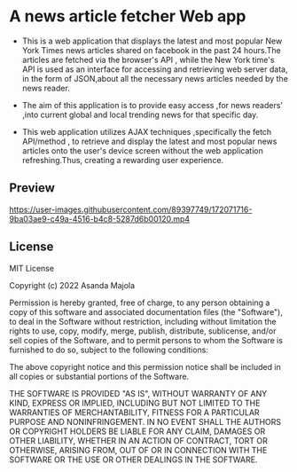 # A news article fetcher Web app

* This is a web application that displays the latest and most popular New York Times news articles shared on facebook in the past 24 hours.The articles are fetched via the browser's API , while the  New York time's API is used as an interface for accessing and retrieving web server data, in the form of JSON,about all the necessary news articles needed by the news reader.

* The aim of this application is to provide easy access ,for news readers' ,into current global and local trending news for that specific day.

* This web application utilizes  AJAX techniques ,specifically the fetch API/method , to retrieve and display the latest and most popular news articles onto the user's device screen without the web application refreshing.Thus, creating a rewarding user experience.

## Preview

<https://user-images.githubusercontent.com/89397749/172071716-9ba03ae9-c49a-4516-b4c8-5287d6b00120.mp4>

## License

MIT License

Copyright (c) 2022 Asanda Majola

Permission is hereby granted, free of charge, to any person obtaining a copy
of this software and associated documentation files (the "Software"), to deal
in the Software without restriction, including without limitation the rights
to use, copy, modify, merge, publish, distribute, sublicense, and/or sell
copies of the Software, and to permit persons to whom the Software is
furnished to do so, subject to the following conditions:

The above copyright notice and this permission notice shall be included in all
copies or substantial portions of the Software.

THE SOFTWARE IS PROVIDED "AS IS", WITHOUT WARRANTY OF ANY KIND, EXPRESS OR
IMPLIED, INCLUDING BUT NOT LIMITED TO THE WARRANTIES OF MERCHANTABILITY,
FITNESS FOR A PARTICULAR PURPOSE AND NONINFRINGEMENT. IN NO EVENT SHALL THE
AUTHORS OR COPYRIGHT HOLDERS BE LIABLE FOR ANY CLAIM, DAMAGES OR OTHER
LIABILITY, WHETHER IN AN ACTION OF CONTRACT, TORT OR OTHERWISE, ARISING FROM,
OUT OF OR IN CONNECTION WITH THE SOFTWARE OR THE USE OR OTHER DEALINGS IN THE
SOFTWARE.
